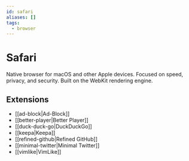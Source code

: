 ```yaml
---
id: safari
aliases: []
tags:
  - browser
---
```


# Safari

Native browser for macOS and other Apple devices.
Focused on speed, privacy, and security. Built on the WebKit rendering engine.

## Extensions

- [[ad-block|Ad-Block]]
- [[better-player|Better Player]]
- [[duck-duck-go|DuckDuckGo]]
- [[keepa|Keepa]]
- [[refined-github|Refined GitHub]]
- [[minimal-twitter|Minimal Twitter]]
- [[vimlike|VimLike]]
